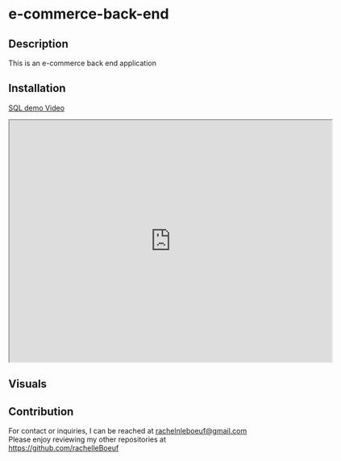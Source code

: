 # e-commerce-back-end

## Description

This is an e-commerce back end application

## Installation

[SQL demo Video]("https://drive.google.com/file/d/1AqGVy2lEXIHPKKc5MB5kZY5_gIq0Q1fT/preview)




<iframe src="https://drive.google.com/file/d/1HVP_t4OlSgcSwjr6P-S3zdrffMw-_jOQ/preview" width="640" height="480"></iframe>

## Visuals

## Contribution

For contact or inquiries, I can be reached at rachelnleboeuf@gmail.com
Please enjoy reviewing my other repositories at https://github.com/rachelleBoeuf


